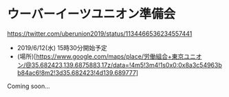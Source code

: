 # ウーバーイーツユニオン準備会

https://twitter.com/uberunion2019/status/1134466536234557441

- 2019/6/12(水) 15時30分開始予定
- (場所)[https://www.google.com/maps/place/労働組合+東京ユニオン/@35.682423,139.6875883,17z/data=!4m5!3m4!1s0x0:0x8a3c54963bb84ac6!8m2!3d35.682423!4d139.689777]

Coming soon...
